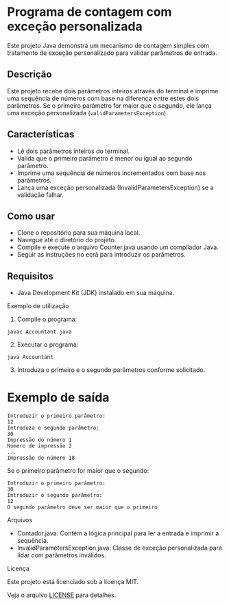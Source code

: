 # Programa de contagem com exceção personalizada

Este projeto Java demonstra um mecanismo de contagem simples com tratamento de exceção personalizado para validar parâmetros de entrada.

## Descrição

Este projeto recebe dois parâmetros inteiros através do terminal e imprime uma sequência de números com base na diferença entre estes dois parâmetros. Se o primeiro parâmetro for maior que o segundo, ele lança uma exceção personalizada (`validParametersException`).

## Características

* Lê dois parâmetros inteiros do terminal.
* Valida que o primeiro parâmetro é menor ou igual ao segundo parâmetro.
* Imprime uma sequência de números incrementados com base nos parâmetros.
* Lança uma exceção personalizada (InvalidParametersException) se a validação falhar.

## Como usar

* Clone o repositório para sua máquina local.
* Navegue até o diretório do projeto.
* Compile e execute o arquivo Counter.java usando um compilador Java.
* Seguir as instruções no ecrã para introduzir os parâmetros.

## Requisitos

* Java Development Kit (JDK) instalado em sua máquina.

Exemplo de utilização

1. Compile o programa:
```
javac Accountant.java
```

2. Executar o programa:
```
java Accountant
```


3. Introduza o primeiro e o segundo parâmetros conforme solicitado.


# Exemplo de saída

```
Introduzir o primeiro parâmetro:
12
Introduza o segundo parâmetro:
30
Impressão do número 1
Número de impressão 2
...
Impressão do número 18

```

Se o primeiro parâmetro for maior que o segundo:

```
Introduzir o primeiro parâmetro:
30
Introduzir o segundo parâmetro:
12
O segundo parâmetro deve ser maior que o primeiro
```

Arquivos

* Contador.java: Contém a lógica principal para ler a entrada e imprimir a sequência.
* InvalidParametersException.java: Classe de exceção personalizada para lidar com parâmetros inválidos.

Licença

Este projeto está licenciado sob a licença MIT.

Veja o arquivo [LICENSE](https://github.com/iFallenHunt/ChallengeFlowControl/blob/main/LICENSE) para detalhes.
